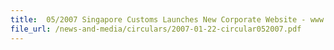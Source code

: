 ```yaml
---
title:  05/2007 Singapore Customs Launches New Corporate Website - www.customs.gov.sg
file_url: /news-and-media/circulars/2007-01-22-circular052007.pdf
---
```

